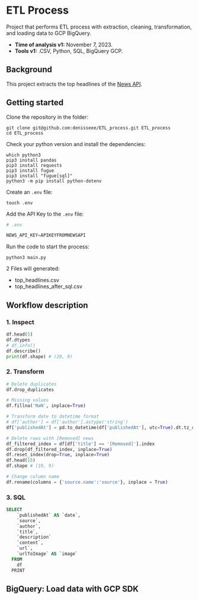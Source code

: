 # ETL Process

Project that performs ETL process with extraction, cleaning, transformation, and loading data to GCP BigQuery.

* __Time of analysis v1:__ November 7, 2023.
* __Tools v1:__ .CSV, Python, SQL, BigQuery GCP.

## Background

This project extracts the top headlines of the [News API](https://newsapi.org/).

## Getting started

Clone the repository in the folder:

```console
git clone git@github.com:denisseee/ETL_process.git ETL_process
cd ETL_process
```

Check your python version and install the dependencies:

```console
which python3
pip3 install pandas
pip3 install requests
pip3 install fugue
pip3 install "fugue[sql]"
python3 -m pip install python-dotenv
```

Create an ```.env``` file:

```console
touch .env
```

Add the API Key to the ```.env``` file:

```py
# .env

NEWS_API_KEY=APIKEYFROMNEWSAPI
```


Run the code to start the process: 

```console
python3 main.py
```

2 Files will generated:
* top_headlines.csv
* top_headlines_after_sql.csv

## Workflow description

### 1. Inspect

```py
df.head(5)
df.dtypes
# df.info()
df.describe()
print(df.shape) # (20, 9)
```

### 2. Transform 

```py
# Delete duplicates
df.drop_duplicates

# Missing values
df.fillna('NaN', inplace=True)

# Transform date to datetime format
# df['author'] = df['author'].astype('string') 
df['publishedAt'] = pd.to_datetime(df['publishedAt'], utc=True).dt.tz_convert(None)

# Delete rows with [Removed] news
df_filtered_index = df[df['title'] == '[Removed]'].index
df.drop(df_filtered_index, inplace=True)
df.reset_index(drop=True, inplace=True)
df.head(15)
df.shape # (19, 9)

# Change column name 
df.rename(columns = {'source.name':'source'}, inplace = True)
```

### 3. SQL 

```sql
SELECT 
    `publishedAt` AS `date`,
    `source`,
    `author`,
    `title`,
    `description`
    `content`,
    `url`,
    `urlToImage` AS `image`
  FROM 
    df 
  PRINT
```

## BigQuery: Load data with GCP SDK

